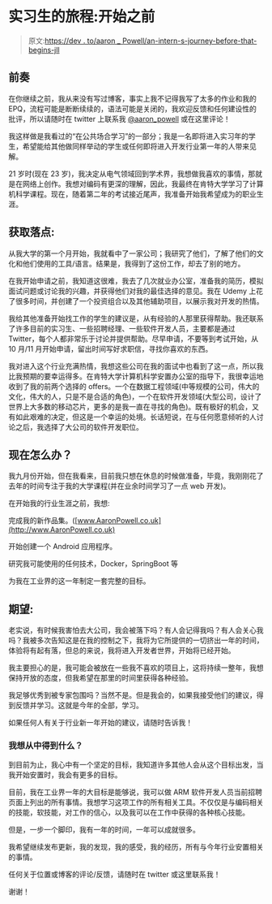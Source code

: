 # 实习生的旅程:开始之前

> 原文:[https://dev . to/aaron _ Powell/an-intern-s-journey-before-that-begins-jll](https://dev.to/aaron_powell/an-intern-s-journey-before-it-begins-jll)

## [](#prelude)前奏

在你继续之前，我从来没有写过博客，事实上我不记得我写了太多的作业和我的 EPQ，流程可能是断断续续的，语法可能是关闭的，我欢迎反馈和任何建设性的批评，所以请随时在 twitter 上联系我 [@aaron_powell](https://twitter.com/Aaron_Powell) 或在这里评论！

我这样做是我看过的“在公共场合学习”的一部分；我是一名即将进入实习年的学生，希望能给其他做同样举动的学生或任何即将进入开发行业第一年的人带来见解。

21 岁时(现在 23 岁)，我决定从电气领域回到学术界，我想做我喜欢的事情，那就是在网络上创作。我想对编码有更深的理解，因此，我最终在肯特大学学习了计算机科学课程。现在，随着第二年的考试接近尾声，我准备开始我希望成为的职业生涯。

## [](#getting-the-placement)获取落点:

从我大学的第一个月开始，我就看中了一家公司；我研究了他们，了解了他们的文化和他们使用的工具/语言。结果是，我得到了这份工作，却去了别的地方。

在我开始申请之前，我知道这很难，我去了几次就业办公室，准备我的简历，模拟面试问题或讨论我的兴趣，并获得他们对我的最佳选择的意见。我在 Udemy 上花了很多时间，并创建了一个投资组合以及其他辅助项目，以展示我对开发的热情。

我给其他准备开始找工作的学生的建议是，从有经验的人那里获得帮助。我还联系了许多目前的实习生、一些招聘经理、一些软件开发人员，主要都是通过 Twitter，每个人都非常乐于讨论并提供帮助。尽早申请，不要等到考试开始，从 10 月/11 月开始申请，留出时间写好求职信，寻找你喜欢的东西。

我对进入这个行业充满热情，我想这些公司在我的面试中也看到了这一点，所以我比我预期的要幸运得多。在肯特大学计算机科学安置办公室的指导下，我很幸运地收到了我的前两个选择的 offers。一个在数据工程领域(中等规模的公司，伟大的文化，伟大的人，只是不是合适的角色)，一个在软件开发领域(大型公司，设计了世界上大多数的移动芯片，更多的是我一直在寻找的角色)。既有极好的机会，又有如此艰难的决定，但这是一个幸运的处境。长话短说，在与任何愿意倾听的人讨论之后，我选择了大公司的软件开发职位。

## [](#what-now)现在怎么办？

我九月份开始，但在我看来，目前我只想在休息的时候做准备，毕竟，我刚刚花了去年的时间专注于我的大学课程(并在业余时间学习了一点 web 开发)。

在开始我的行业生涯之前，我想:

完成我的新作品集。([www.AaronPowell.co.uk](http://www.AaronPowell.co.uk)

开始创建一个 Android 应用程序。

研究我可能使用的任何技术，Docker，SpringBoot 等

为我在工业界的这一年制定一套完整的目标。

## [](#expectations)期望:

老实说，有时候我害怕去大公司，我会被落下吗？有人会记得我吗？有人会关心我吗？我被多次告知这是在我的控制之下，我将为它所提供的一切挤出一年的时间，体验将有起有落，但总的来说，我将进入开发者世界，开始将已经开始。

我主要担心的是，我可能会被放在一些我不喜欢的项目上，这将持续一整年，我想保持开放的态度，但我希望在那里的时间里获得各种经验。

我足够优秀到被专家包围吗？当然不是。但是我会的，如果我接受他们的建议，得到反馈并学习。这就是今年的全部，学习。

如果任何人有关于行业新一年开始的建议，请随时告诉我！

### [](#what-i-want-to-get-out-of-this)我想从中得到什么？

到目前为止，我心中有一个坚定的目标，我知道许多其他人会从这个目标出发，当我开始安置时，我会有更多的目标。

目前，我在工业界一年的大目标是能够说，我可以做 ARM 软件开发人员当前招聘页面上列出的所有事情。我想学习这项工作的所有相关工具。不仅仅是与编码相关的技能，软技能，对工作的信心，以及我可以在工作中获得的各种核心技能。

但是，一步一个脚印，我有一年的时间，一年可以成就很多。

我希望继续发布更新，我的发现，我的感受，我的经历，所有与今年行业安置相关的事情。

任何关于位置或博客的评论/反馈，请随时在 twitter 或这里联系我！

谢谢！